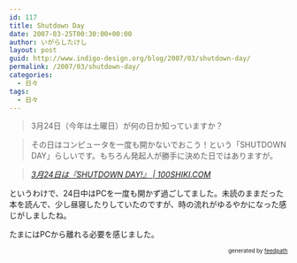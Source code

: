 ```yaml
---
id: 117
title: Shutdown Day
date: 2007-03-25T00:30:00+00:00
author: いがらしたけし
layout: post
guid: http://www.indigo-design.org/blog/2007/03/shutdown-day/
permalink: /2007/03/shutdown-day/
categories:
  - 日々
tags:
  - 日々
---
```

> 3月24日（今年は土曜日）が何の日か知っていますか？
  
> その日はコンピュータを一度も開かないでおこう！という「SHUTDOWN DAY」らしいです。もちろん発起人が勝手に決めた日ではありますが。
  
>   
> <cite><a href="http://www.100shiki.com/archives/2007/02/324shutdown_day.html">3月24日は『SHUTDOWN DAY!』 | 100SHIKI.COM</a></cite>

というわけで、24日中はPCを一度も開かず過ごしてました。未読のままだった本を読んで、少し昼寝したりしていたのですが、時の流れがゆるやかになった感じがしましたね。

たまにはPCから離れる必要を感じました。

<div style="text-align: right;font-size: 10px">
  &nbsp;&nbsp;<span>generated by <a href="http://feedpath.jp">feedpath</a></span>
</div>
